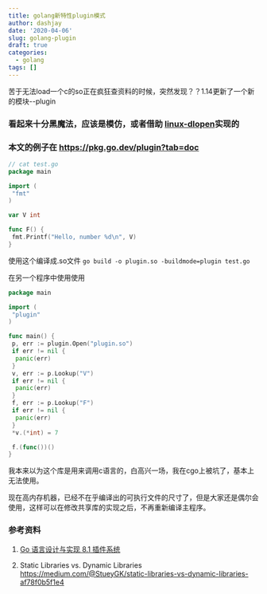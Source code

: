 ```yaml
---
title: golang新特性plugin模式
author: dashjay
date: '2020-04-06'
slug: golang-plugin
draft: true
categories:
  - golang
tags: []
---
```


苦于无法load一个c的so正在疯狂查资料的时候，突然发现？？1.14更新了一个新的模块--plugin

### 看起来十分黑魔法，应该是模仿，或者借助 [linux-dlopen](https://linux.die.net/man/3/dlopen)实现的

### 本文的例子在 <https://pkg.go.dev/plugin?tab=doc>

```go
// cat test.go
package main

import (
 "fmt"
)

var V int

func F() {
 fmt.Printf("Hello, number %d\n", V)
}

```

使用这个编译成.so文件 `go build -o plugin.so -buildmode=plugin test.go`

在另一个程序中使用使用

```go
package main

import (
 "plugin"
)

func main() {
 p, err := plugin.Open("plugin.so")
 if err != nil {
  panic(err)
 }
 v, err := p.Lookup("V")
 if err != nil {
  panic(err)
 }
 f, err := p.Lookup("F")
 if err != nil {
  panic(err)
 }
 *v.(*int) = 7

 f.(func())()
}

```

我本来以为这个库是用来调用c语言的，白高兴一场，我在cgo上被坑了，基本上无法使用。

现在高内存机器，已经不在乎编译出的可执行文件的尺寸了，但是大家还是偶尔会使用，这样可以在修改共享库的实现之后，不再重新编译主程序。

### 参考资料

1. [Go 语言设计与实现 8.1 插件系统](https://draveness.me/golang/docs/part4-advanced/ch08-metaprogramming/golang-plugin/)

1. Static Libraries vs. Dynamic Libraries <https://medium.com/@StueyGK/static-libraries-vs-dynamic-libraries-af78f0b5f1e4>
